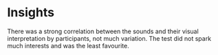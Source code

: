# Insights

There was a strong correlation between the sounds and their visual interpretation by participants, not much variation. The test did not spark much interests and was the least favourite.